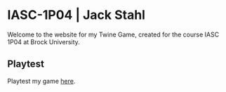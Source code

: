 # IASC-1P04 | Jack Stahl

Welcome to the website for my Twine Game, created for the course IASC 1P04 at Brock University.

## Playtest

Playtest my game [here]().
